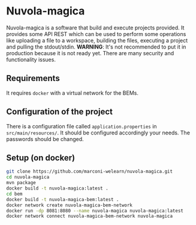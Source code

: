 # Nuvola-magica
Nuvola-magica is a software that build and execute projects provided.
It provides some API REST which can be used to perform some operations like uploading a file to a workspace, building the files, executing a project and pulling the stdout/stdin.
**WARNING**: It's not recommended to put it in production because it is not ready yet. There are many security and functionality issues.
## Requirements
It requires ```docker``` with a virtual network for the BEMs.
## Configuration of the project
There is a configuration file called ```application.properties``` in ```src/main/resources/```. It should be configured accordingly your needs. The passwords should be changed.
## Setup (on docker)
```bash
git clone https://github.com/marconi-welearn/nuvola-magica.git
cd nuvola-magica
mvn package
docker build -t nuvola-magica:latest .
cd bem
docker build -t nuvola-magica-bem:latest .
docker network create nuvola-magica-bem-network
docker run -dp 8081:8080 --name nuvola-magica nuvola-magica:latest
docker network connect nuvola-magica-bem-network nuvola-magica
```
